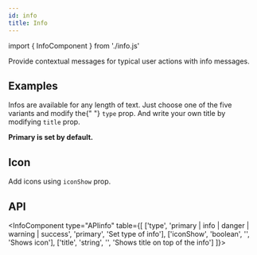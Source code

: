 ```yaml
---
id: info
title: Info
---
```


import { InfoComponent } from './info.js'

<p>Provide contextual messages for typical user actions with info messages.</p>

## Examples

<p>Infos are available for any length of text. Just choose one of the five variants and modify the{" "} <code>type</code> prop. And write your own title by modifying <code>title</code> prop.</p>
<b>Primary is set by default.</b>
<InfoComponent type="infos" types={['Primary', 'Info', 'Danger', 'Warning', 'Success']}></InfoComponent>

## Icon

<p>Add icons using <code>iconShow</code> prop.</p>
<InfoComponent type="icon" types={['Primary', 'Info', 'Danger', 'Warning', 'Success']} icons={['envelope-alt', 'info-circle', 'times-circle', 'exclamation-triangle', 'check-circle']}></InfoComponent>

## API

<InfoComponent type="APIinfo" table={[
    ['type', 'primary | info | danger | warning | success', 'primary', 'Set type of info'],
    ['iconShow', 'boolean', '', 'Shows icon'],
    ['title', 'string', '', 'Shows title on top of the info']
]}></InfoComponent>
